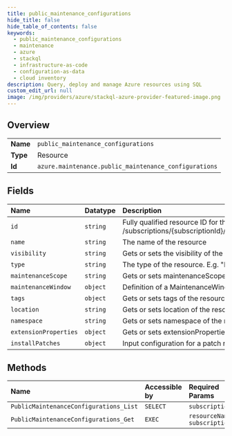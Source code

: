 ```yaml
---
title: public_maintenance_configurations
hide_title: false
hide_table_of_contents: false
keywords:
  - public_maintenance_configurations
  - maintenance
  - azure    
  - stackql
  - infrastructure-as-code
  - configuration-as-data
  - cloud inventory
description: Query, deploy and manage Azure resources using SQL
custom_edit_url: null
image: /img/providers/azure/stackql-azure-provider-featured-image.png
---
```

  
    

## Overview
<table><tbody>
<tr><td><b>Name</b></td><td><code>public_maintenance_configurations</code></td></tr>
<tr><td><b>Type</b></td><td>Resource</td></tr>
<tr><td><b>Id</b></td><td><code>azure.maintenance.public_maintenance_configurations</code></td></tr>
</tbody></table>

## Fields
| Name | Datatype | Description |
|:-----|:---------|:------------|
| `id` | `string` | Fully qualified resource ID for the resource. Ex - /subscriptions/&#123;subscriptionId&#125;/resourceGroups/&#123;resourceGroupName&#125;/providers/&#123;resourceProviderNamespace&#125;/&#123;resourceType&#125;/&#123;resourceName&#125; |
| `name` | `string` | The name of the resource |
| `visibility` | `string` | Gets or sets the visibility of the configuration. The default value is 'Custom' |
| `type` | `string` | The type of the resource. E.g. "Microsoft.Compute/virtualMachines" or "Microsoft.Storage/storageAccounts" |
| `maintenanceScope` | `string` | Gets or sets maintenanceScope of the configuration |
| `maintenanceWindow` | `object` | Definition of a MaintenanceWindow |
| `tags` | `object` | Gets or sets tags of the resource |
| `location` | `string` | Gets or sets location of the resource |
| `namespace` | `string` | Gets or sets namespace of the resource |
| `extensionProperties` | `object` | Gets or sets extensionProperties of the maintenanceConfiguration |
| `installPatches` | `object` | Input configuration for a patch run |
## Methods
| Name | Accessible by | Required Params |
|:-----|:--------------|:----------------|
| `PublicMaintenanceConfigurations_List` | `SELECT` | `subscriptionId` |
| `PublicMaintenanceConfigurations_Get` | `EXEC` | `resourceName, subscriptionId` |
